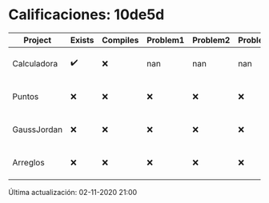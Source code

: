 # Calificaciones: 10de5d
|Project|Exists|Compiles|Problem1|Problem2|Problem3|Extra|Grade|CommitHash|CommitDate|CheckDate|DueDate|Comments|
|-|-|-|-|-|-|-|-|-|-|-|-|-|
|Calculadora|✔️|❌|nan|nan|nan|nan|nan|df7065bbf9b18a3695f3a13a35adb6f2e58ff779|26-10-2020 23:50:20|27-10-2020 21:02:08|15-10-2020 21:00:00|Tu código no compila|
|Puntos|❌|❌|❌|❌|❌|❌|5.0|nan|nan|02-11-2020 21:00:16|05-11-2020 21:00:00|No se encontró el archivo en PracticasComputacionI/Puntos/Punto.cpp|
|GaussJordan|❌|❌|❌|❌|❌|❌|5.0|nan|nan|02-11-2020 21:00:14|29-10-2020 21:00:00|No se encontró el archivo en PracticasComputacionI/GaussJordan/GaussJordan.cpp|
|Arreglos|❌|❌|❌|❌|❌|❌|5.0|nan|nan|02-11-2020 21:00:13|22-10-2020 21:00:00|No se encontró el archivo en PracticasComputacionI/Arreglos/Arreglos.cpp|

Última actualización: 02-11-2020 21:00